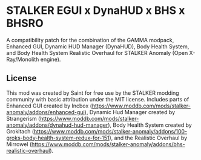 # STALKER EGUI x DynaHUD x BHS x BHSRO

A compatibility patch for the combination of the GAMMA modpack, Enhanced GUI, Dynamic HUD Manager (DynaHUD), Body Health System, and Body Health System Realistic Overhaul for STALKER Anomaly (Open X-Ray/Monolith engine).

## License

This mod was created by Saint for free use by the STALKER modding community with basic attribution under the MIT license. Includes parts of Enhanced GUI created by Incbox (https://www.moddb.com/mods/stalker-anomaly/addons/enhanced-gui), Dynamic Hud Manager created by Strangerism (https://www.moddb.com/mods/stalker-anomaly/addons/dynahud-hud-manager), Body Health System created by Grokitach (https://www.moddb.com/mods/stalker-anomaly/addons/100-groks-body-health-system-redux-for-151), and the Realistic Overhaul by Mirrowel (https://www.moddb.com/mods/stalker-anomaly/addons/bhs-realistic-overhaul).